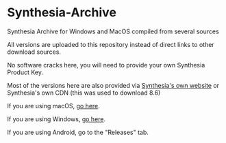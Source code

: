 # Synthesia-Archive

Synthesia Archive for Windows and MacOS compiled from several sources

All versions are uploaded to this repository instead of direct links to other download sources.

No software cracks here, you will need to provide your own Synthesia Product Key.

Most of the versions here are also provided via [Synthesia's own website](https://synthesiagame.com/download) or Synthesia's own CDN (this was used to download 8.6)

If you are using macOS, [go here](https://github.com/92959/Synthesia-Archive/tree/main/macOS).

If you are using Windows, [go here](https://github.com/92959/Synthesia-Archive/tree/main/Windows).

If you are using Android, go to the "Releases" tab.
